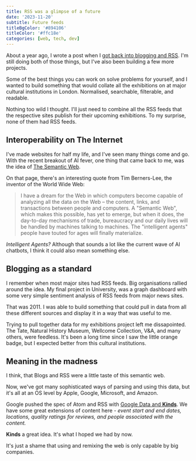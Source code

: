 ```yaml
---
title: RSS was a glimpse of a future
date: '2023-11-20'
subtitle: Future feeds
titleBgColor: '#894106'
titleColor: '#ffc18e'
categories: [web, tech, dev]
---
```


About a year ago, I wrote a post when I [got back into blogging and RSS](https://www.tommyp.org/blog/once-more-with-feeling). I'm still doing both of those things, but I've also been building a few more projects.

Some of the best things you can work on solve problems for yourself, and I wanted to build something that would collate all the exhibitions on at major cultural institutions in London. Normalised, searchable, filterable, and readable.

Nothing too wild I thought. I'll just need to combine all the RSS feeds that the respective sites publish for their upcoming exhibitions. To my surprise, none of them had RSS feeds.

## Interoperability on The Internet

I've made websites for half my life, and I've seen many things come and go. With the recent breakout of AI fever, one thing that came back to me, was the idea of [The Semantic Web](https://en.wikipedia.org/wiki/Semantic_Web).

On that page, there's an interesting quote from Tim Berners-Lee, the inventor of the World Wide Web:

> I have a dream for the Web in which computers become capable of analyzing all the data on the Web – the content, links, and transactions between people and computers. A "Semantic Web", which makes this possible, has yet to emerge, but when it does, the day-to-day mechanisms of trade, bureaucracy and our daily lives will be handled by machines talking to machines. The "intelligent agents" people have touted for ages will finally materialize.

_Intelligent Agents?_ Although that sounds a lot like the current wave of AI chatbots, I think it could also mean something else.

## Blogging as a standard

I remember when most major sites had RSS feeds. Big organisations rallied around the idea. My final project in University, was a graph dashboard with some very simple sentiment analysis of RSS feeds from major news sites.

That was 2011. I was able to build something that could pull in data from all these different sources and display it in a way that was useful to me.

Trying to pull together data for my exhibitions project left me dissapointed. The Tate, Natural History Museum, Wellcome Collection, V&A, and many others, were feedless. It's been a long time since I saw the little orange badge, but I expected better from this cultural institutions.

## Meaning in the madness

I think, that Blogs and RSS were a little taste of this semantic web.

Now, we've got many sophisticated ways of parsing and using this data, but it's all at an OS level by Apple, Google, Microsoft, and Amazon.

Google pushed the spec of Atom and RSS with [Google Data and __Kinds__](https://developers.google.com/gdata/docs/1.0/elements). We have some great extensions of content here - _event start and end dates, locations, quality ratings for reviews, and people associated with the content._

__Kinds__ a great idea. It's what I hoped we had by now.

It's just a shame that using and remixing the web is only capable by big companies.
